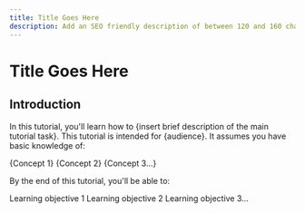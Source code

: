 ```yaml
---
title: Title Goes Here
description: Add an SEO friendly description of between 120 and 160 characters here
---
```

<!--Delete all comments before opening PR for review-->
<!--Title of tutorial-->
# Title Goes Here

## Introduction
<!--Replace text in curly braces "{}" with customized text-->
In this tutorial, you'll learn how to {insert brief description of the main tutorial task}. This tutorial is intended for {audience}. It assumes you have basic knowledge of:

{Concept 1}
{Concept 2}
{Concept 3...}

By the end of this tutorial, you'll be able to:

Learning objective 1
Learning objective 2
Learning objective 3...





